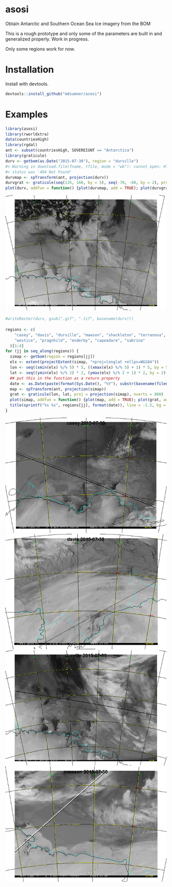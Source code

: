 <!-- README.md is generated from README.Rmd. Please edit that file -->
asosi
=====

Obtain Antarctic and Southern Ocean Sea Ice imagery from the BOM

This is a rough prototype and only some of the parameters are built in and generalized properly. Work in progress.

Only some regions work for now.

Installation
============

Install with devtools.

``` r
devtools::install_github("mdsumner/asosi")
```

Examples 
============

``` r
library(asosi)
library(rworldxtra)
data(countriesHigh)
library(rgdal)
ant <- subset(countriesHigh, SOVEREIGNT == "Antarctica")
library(graticule)
durv <- getbom(as.Date("2015-07-30"), region = "durville")
#> Warning in download.file(fname, tfile, mode = "wb"): cannot open: HTTP
#> status was '404 Not Found'
durvmap <- spTransform(ant, projection(durv))
durvgrat <- graticule(seq(135, 160, by = 5), seq(-70, -60, by = 2), proj = projection(durv))
plot(durv, addfun = function() {plot(durvmap, add = TRUE); plot(durvgrat, add = TRUE)}, maxpixels = ncell(durv))
```

![](readmefigs/README-unnamed-chunk-3-2.png)

``` r
#writeRaster(durv, gsub(".gif", ".tif", basename(durv)))

regions <- c(
    "casey", "davis", "durville", "mawson", "shackleton", "terranova",
    "westice", "pragnhild", "enderby", "capeadare", "sabrina"
  )[1:4]
for (jj in seq_along(regions)) {
  simap <- getbom(region = regions[jj])
  elx <- extent(projectExtent(simap, "+proj=longlat +ellps=WGS84"))
  lon <- seq((xmin(elx) %/% 5) * 5, ((xmax(elx) %/% 5) + 1) * 5, by = 5)
  lat <- seq((ymin(elx) %/% 2) * 2, (ymax(elx) %/% 2 + 1) * 2, by = 2)
  ## put this in the function as a return property
  date <- as.Date(paste(format(Sys.Date(), "%Y"), substr(basename(filename(durv)), 10, 13)), "%Y %m%d")
  map <- spTransform(ant, projection(simap))
  grat <- graticule(lon, lat, proj = projection(simap), nverts = 800)
  plot(simap, addfun = function() {plot(map, add = TRUE); plot(grat, add = TRUE)}, maxpixels = ncell(simap))
  title(sprintf("%s %s", regions[jj], format(date)), line = -1.5, bg = "grey")
}
```

 ![](readmefigs/README-unnamed-chunk-3-4.png) ![](readmefigs/README-unnamed-chunk-3-6.png)  ![](readmefigs/README-unnamed-chunk-3-8.png)  ![](readmefigs/README-unnamed-chunk-3-10.png)
